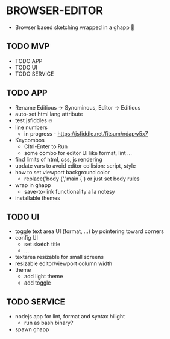 # BROWSER-EDITOR
- Browser based sketching wrapped in a ghapp 👻

## TODO MVP
- TODO APP
- TODO UI
- TODO SERVICE

## TODO APP
- Rename Editious -> Synominous, Editor -> Editious
- auto-set html lang attribute
- test jsfiddles 🔥
- line numbers
  - in progress - https://jsfiddle.net/fitsum/ndapw5x7
- Keycombos
  - Cltrl-Enter to Run
  - some combo for editor UI like format, lint ...
- find limits of html, css, js rendering
- update vars to avoid editor collision: script, style
- how to set viewport background color
  - replace('body {','main {') or just set body rules
- wrap in ghapp
  - save-to-link functionality a la notesy
- installable themes

## TODO UI
- toggle text area UI (format, ...) by pointering toward corners
- config UI
  - set sketch title
  - ...
- textarea resizable for small screens
- resizable editor/viewport column width
- theme
  - add light theme
  - add toggle

## TODO SERVICE
- nodejs app for lint, format and syntax hilight
  - run as bash binary?
- spawn ghapp
